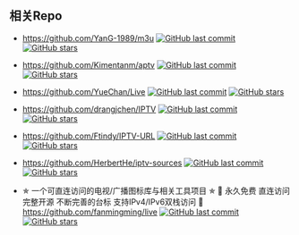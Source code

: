## 相关Repo

+ https://github.com/YanG-1989/m3u [![GitHub last commit](https://img.shields.io/github/last-commit/YanG-1989/m3u.svg)](https://github.com/YanG-1989/m3u) [![GitHub stars](https://img.shields.io/github/stars/YanG-1989/m3u.svg?style=social)](https://github.com/YanG-1989/m3u)

+ https://github.com/Kimentanm/aptv [![GitHub last commit](https://img.shields.io/github/last-commit/Kimentanm/aptv.svg)](https://github.com/Kimentanm/aptv) [![GitHub stars](https://img.shields.io/github/stars/Kimentanm/aptv.svg?style=social)](https://github.com/Kimentanm/aptv)

+ https://github.com/YueChan/Live [![GitHub last commit](https://img.shields.io/github/last-commit/YueChan/Live.svg)](https://github.com/YueChan/Live) [![GitHub stars](https://img.shields.io/github/stars/YueChan/Live.svg?style=social)](https://github.com/YueChan/Live)

+ https://github.com/drangjchen/IPTV [![GitHub last commit](https://img.shields.io/github/last-commit/drangjchen/IPTV.svg)](https://github.com/drangjchen/IPTV) [![GitHub stars](https://img.shields.io/github/stars/drangjchen/IPTV.svg?style=social)](https://github.com/drangjchen/IPTV)

+ https://github.com/Ftindy/IPTV-URL [![GitHub last commit](https://img.shields.io/github/last-commit/Ftindy/IPTV-URL.svg)](https://github.com/Ftindy/IPTV-URL) [![GitHub stars](https://img.shields.io/github/stars/Ftindy/IPTV-URL.svg?style=social)](https://github.com/Ftindy/IPTV-URL)

+ https://github.com/HerbertHe/iptv-sources [![GitHub last commit](https://img.shields.io/github/last-commit/HerbertHe/iptv-sources.svg)](https://github.com/HerbertHe/iptv-sources) [![GitHub stars](https://img.shields.io/github/stars/HerbertHe/iptv-sources.svg?style=social)](https://github.com/HerbertHe/iptv-sources)

+  ✯ 一个可直连访问的电视/广播图标库与相关工具项目 ✯ 🔕 永久免费 直连访问 完整开源 不断完善的台标 支持IPv4/IPv6双栈访问 🔕 
https://github.com/fanmingming/live [![GitHub last commit](https://img.shields.io/github/last-commit/fanmingming/live.svg)](https://github.com/fanmingming/live) [![GitHub stars](https://img.shields.io/github/stars/fanmingming/live.svg?style=social)](https://github.com/fanmingming/live)

